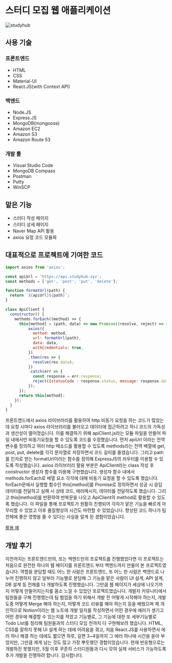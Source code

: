 # 스터디 모집 웹 애플리케이션

![studyhub](https://user-images.githubusercontent.com/35620465/56643541-c6fb1180-66b4-11e9-9e29-e18fb10bdd6a.JPG)

## 사용 기술

### 프론트엔드

- HTML
- CSS
- Material-UI
- React.JS(with Context API)

### 백엔드

- Node.JS
- Express.JS
- MongoDB(mongoose)
- Amazon EC2
- Amazon S3
- Amazon Route 53

### 개발 툴

- Visual Studio Code
- MongoDB Compass
- Postman
- Putty
- WinSCP

## 맡은 기능

- 스터디 작성 페이지
- 스터디 상세 페이지
- Naver Map API 활용
- axios 요청 코드 모듈화

## 대표적으로 프로젝트에 기여한 코드

```javascript
import axios from 'axios';

const apiUrl = 'https://api.studyhub.xyz';
const methods = ['get', 'post', 'put', 'delete'];

function formatUrl(path) {
  return `${apiUrl}${path}`;
}

class ApiClient {
  constructor() {
    methods.forEach((method) => {
      this[method] = (path, data) => new Promise((resolve, reject) => {
          axios({
            method: method,
            url: formatUrl(path),
            data: data,
            withCredentials: true,
          })
          .then(res => {
            resolve(res.data);
          })
          .catch(err => {
            const response = err.response;
            reject({statusCode : response.status, message: response.data});
          });
      });
      return this[method];
    });
  }
}
```
프론트엔드에서 axios 라이브러리를 활용하여 http 비동기 요청을 하는 코드가 많았는데 요청 시마다 axios 라이브러리를 불러오고 데이터에 접근하려고 하니 코드의 가독성과 생산성이 떨어졌습니다. 이를 해결하기 위해 apiClient.js라는 모듈 파일을 만들어 파일 내에서만 비동기요청을 할 수 있도록 코드를 수정했습니다. 먼저 apiUrl 이라는 전역 변수를 정의하고 여러 http 메소드를 활용할 수 있도록 methods라는 전역 배열에 get, post, put, delete를 각각 문자열로 저장하면서 코드 길이를 줄였습니다. 그리고 path를 인자로 받는 formatUrl이라는 함수를 정의해 ExpressJS의 라우터를 이용할 수 있도록 작성했습니다. axios 라이브러리 활용 부분은 ApiClient라는 class 작성 후 constructor 생성자 함수를 이용해 구현했습니다. 생성자 함수 내에서 methods.forEach로 배열 요소 각각에 대해 비동기 요청을 할 수 있도록 했습니다. forEach문에서 실행할 함수인 this[method]를 Promise로 정의하면서 성공 시 응답 데이터를 전달하고 실패 시 상태 코드, 에러메시지, 데이터를 전달하도록 했습니다. 그리고 this[method]를 반환하여 반복문을 나오고 ApiClient의 method로 활용할 수 있도록 했습니다. 이 파일을 통해 프로젝트가 원활히 진행되어 각자가 맡은 기능을 빠르게 마무리할 수 있었고 이후 품질향상의 시간도 마련할 수 있었습니다. 향상된 코드 하나가 팀 전체에 좋은 영향을 줄 수 있다는 사실을 알게 된 경험이었습니다.

[활용 예](https://github.com/hengmo/StudyHub/blob/master/frontend/src/contexts/appContext.js#L128-L138/)

## 개발 후기

이전까지는 프론트엔드만의, 또는 백엔드만의 프로젝트를 진행했었다면 이 프로젝트는 처음으로 완전한 하나의 웹 페이지를 프론트엔드 부터 백엔드까지 만들어 본 프로젝트였습니다. 역할을 분담할 때도 어느 한 사람은 프론트엔드, 또 어느 한 사람은 백엔드로 나누어 진행하지 않고 일부러 기능별로 분담해 그 기능을 맡은 사람이 UI 설계, API 설계, DB 설계 등 전체를 다 개발하도록 진행했습니다. 그만큼 웹 페이지가 세상에 나오기까지 어떻게 만들어지는지를 몸소 느낄 수 있었던 프로젝트였습니다. 개발자 커뮤니티에서 팀원들을 구해 진행했는데 팀 협업을 하기 위해서 개발 전 어떻게 시작해야 하는지, 개발 도중 어떻게 Merge 해야 하는지, 어떻게 코드 리뷰를 해야 하는지 등을 배웠으며 제 개인적으로 Notion이라는 웹 노트에 개발 일지를 작성하면서 어떤 경우에 에러가 생기고 어떤 경우에 해결할 수 있는지를 적었고 기능별로, 그 기능에 대한 또 세부기능별로 Todo List를 정리해 팀원들과의 스터디 모임 전까지 다 구현해보려 했습니다. HTML, CSS를 잘하지 못해 UI 설계 하는 데에 어려움을 겪고, 처음 React.JS를 사용하면서 에러 하나 해결 하는 데에도 짧으면 하루, 길면 3~4일까지 그 에러 하나에 시간을 쏟아 부었지만, 그만큼 제게 남는 것도 많고 가장 뿌듯했던 경험이었습니다. 현재 반응형으로는 개발하진 못했지만, 5월 이후 꾸준히 스터디원들과 다시 모여 실제 서비스가 가능하도록 추가 개발을 진행하려 합니다. 감사합니다.